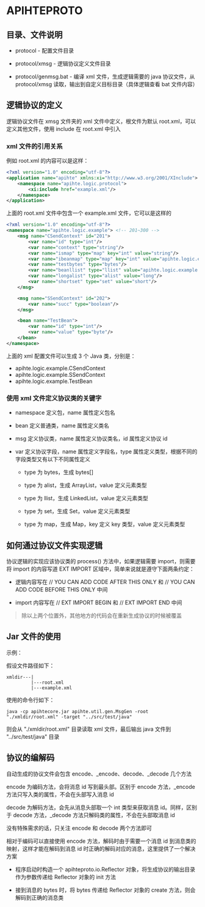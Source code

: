 # APIHTEPROTO

## 目录、文件说明

- protocol - 配置文件目录

- protocol/xmsg - 逻辑协议定义文件目录

- protocol/genmsg.bat - 编译 xml 文件，生成逻辑需要的 java 协议文件，从 protocol/xmsg 读取，输出到自定义目标目录（具体逻辑查看 bat 文件内容）

## 逻辑协议的定义

逻辑协议文件在 xmsg 文件夹的 xml 文件中定义，根文件为默认 root.xml，可以定义其他文件，使用 include 在 root.xml 中引入

### xml 文件的引用关系

例如 root.xml 的内容可以是这样：

```xml
<?xml version="1.0" encoding="utf-8"?>
<application name="apihte" xmlns:xi="http://www.w3.org/2001/XInclude">
	<namespace name="apihte.logic.protocol">
		<xi:include href="example.xml"/>
	</namespace>
</application>
```

上面的 root.xml 文件中包含一个 example.xml 文件，它可以是这样的

```xml
<?xml version="1.0" encoding="utf-8"?>
<namespace name="apihte.logic.example"> <!-- 201~300 -->
	<msg name="CSendContext" id="201">
		<var name="id" type="int"/>
		<var name="context" type="string"/>
		<var name="ismap" type="map" key="int" value="string"/>
		<var name="ibeanmap" type="map" key="int" value="apihte.logic.example.TestBean"/>
		<var name="testbytes" type="bytes"/>
		<var name="beanllist" type="llist" value="apihte.logic.example.TestBean"/>
		<var name="longalist" type="alist" value="long"/>
		<var name="shortset" type="set" value="short"/>
	</msg>

	<msg name="SSendContext" id="202">
		<var name="succ" type="boolean"/>
	</msg>

	<bean name="TestBean">
		<var name="id" type="int"/>
		<var name="value" type="byte"/>
	</bean>
</namespace>
```

上面的 xml 配置文件可以生成 3 个 Java 类，分别是：

- apihte.logic.example.CSendContext
- apihte.logic.example.SSendContext
- apihte.logic.example.TestBean

### 使用 xml 文件定义协议类的关键字

- namespace 定义包，name 属性定义包名

- bean 定义普通类，name 属性定义类名

- msg 定义协议类，name 属性定义协议类名，id 属性定义协议 id

- var 定义协议字段，name 属性定义字段名，type 属性定义类型，根据不同的字段类型又有以下不同属性定义

    - type 为 bytes，生成 bytes[]

    - type 为 alist，生成 ArrayList，value 定义元素类型

    - type 为 llist，生成 LinkedList，value 定义元素类型

    - type 为 set，生成 Set，value 定义元素类型

    - type 为 map，生成 Map，key 定义 key 类型，value 定义元素类型

## 如何通过协议文件实现逻辑

协议逻辑的实现应该协议类的 process() 方法中，如果逻辑需要 import，则需要将 import 的内容写道 EXT IMPORT 区域中，简单来说就是遵守下面两条约定：

- 逻辑内容写在 // YOU CAN ADD CODE AFTER THIS ONLY 和 // YOU CAN ADD CODE BEFORE THIS ONLY 中间

- import 内容写在 // EXT IMPORT BEGIN 和 // EXT IMPORT END 中间

> 除以上两个位置外，其他地方的代码会在重新生成协议的时候被覆盖

## Jar 文件的使用

示例：

假设文件路径如下：

```
xmldir---|
         |---root.xml
         |---example.xml
```

使用的命令行如下：

```shell
java -cp apihtecore.jar apihte.util.gen.MsgGen -root "./xmldir/root.xml" -target "../src/test/java"
```

则会从 "./xmldir/root.xml" 目录读取 xml 文件，最后输出 java 文件到 "../src/test/java" 目录

## 协议的编解码

自动生成的协议文件会包含 encode、_encode、decode、_decode 几个方法

encode 为编码方法，会将消息 id 写到最头部。区别于 encode 方法，_encode 方法只写入类的属性，不会在头部写入消息 id 

decode 为解码方法，会先从消息头部取一个 int 类型来获取消息 id。同样，区别于 decode 方法，_decode 方法只解码类的属性，不会在头部取消息 id

没有特殊需求的话，只关注 encode 和 decode 两个方法即可

相对于编码可以直接使用 encode 方法，解码时由于需要一个消息 id 到消息类的映射，这样才能在解码到消息 id 时正确的解码对应的消息，这里提供了一个解决方案

- 程序启动时构造一个 apihteproto.io.Reflector 对象，将生成协议的输出目录作为参数传递给 Reflector 对象的 init 方法

- 接到消息的 bytes 时，将 bytes 传递给 Reflector 对象的 create 方法，则会解码到正确的消息类